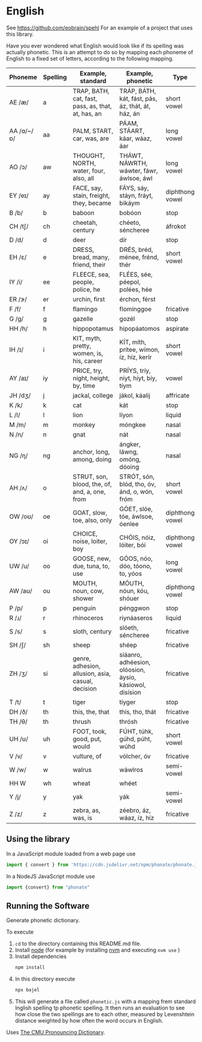 
# English

See https://github.com/eobrain/spehl
For an example of a project that uses this library.

Have you ever wondered what English would look like if
its spelling was actually phonetic.
This is an attempt to do so by mapping each phoneme
of English to a fixed set of letters, according to the following mapping.

| Phoneme | Spelling | Example, standard | Example, phonetic | Type |
|---|---|---|---|---|
| AE /æ/ | a | TRAP, BATH, cat, fast, pass, as, that, at, has, an | TRÁP, BÁTH, kát, fást, pás, áz, thát, át, ház, án | short vowel |
| AA /ɑ/~/ɒ/ | aa | PALM, START, car, was, are | PÁAM, STÁART, káar, wáaz, áar | long vowel |
| AO /ɔ/ | aw | THOUGHT, NORTH, water, four, also, all | THÁWT, NÁWRTH, wáwter, fáwr, áwlsoe, áwl | long vowel |
| EY /eɪ/ | ay | FACE, say, stain, freight, they, became | FÁYS, sáy, stáyn, fráyt, bikáym | diphthong vowel |
| B /b/ | b | baboon | bobóon | stop |
| CH /tʃ/ | ch | cheetah, century | chéeto, séncheree | áfrokot  |
| D /d/ | d | deer | dír | stop |
| EH /ɛ/ | e | DRESS, bread, many, friend, their | DRÉS, bréd, ménee, frénd, thér | short vowel |
| IY /i/ | ee | FLEECE, sea, people, police, he | FLÉES, sée, péepol, polées, hée  |
| ER /ɝ/ | er | urchin, first | érchon, férst | |
| F /f/ | f | flamingo | flomínggoe | fricative |
| G /ɡ/ | g | gazelle | gozél | stop |
| HH /h/ | h | hippopotamus | hipopáatomos | aspirate |
| IH /ɪ/ | i | KIT, myth, pretty, women, is, his, career | KÍT, míth, prítee, wímon, íz, híz, kerír | short vowel |
| AY /aɪ/ | iy | PRICE, try, night, height, by, time | PRÍYS, tríy, níyt, híyt, bíy, tíym | vowel |
| JH /dʒ/ | j | jackal, college | jákol, káalij | affricate |
| K /k/ | k | cat | kát | stop |
| L /l/ | l | lion | líyon | liquid |
| M /m/ | m | monkey | móngkee | nasal |
| N /n/ | n | gnat | nát | nasal |
| NG /ŋ/ | ng | anchor, long, among, doing | ángker, láwng, omóng, dóoing | nasal |
| AH /ʌ/ | o | STRUT, son, blood, the, of, and, a, one, from | STRÓT, són, blód, tho, óv, ánd, o, wón, fróm | short vowel |
| OW /oʊ/ | oe | GOAT, slow, toe, also, only | GÓET, slóe, tóe, áwlsoe, óenlee | diphthong vowel |
| OY /ɔɪ/ | oi | CHOICE, noise, loiter, boy | CHÓIS, nóiz, lóiter, bói | diphthong vowel |
| UW /u/ | oo | GOOSE, new, due, tuna, to, use | GÓOS, nóo, dóo, tóono, to, yóos | long vowel |
| AW /aʊ/ | ou | MOUTH, noun, cow, shower | MÓUTH, nóun, kóu, shóuer | diphthong vowel |
| P /p/ | p | penguin | pénggwon | stop |
| R /ɹ/ | r | rhinoceros | riynáaseros | liquid |
| S /s/ | s | sloth, century | slóeth, séncheree | fricative |
| SH /ʃ/ | sh | sheep | shéep | fricative |
| ZH /ʒ/ | si | genre, adhesion, allusion, asia, casual, decision | siáanro, adhéesion, olóosion, áysio, kásiowol, disísion | fricative |
| T /t/ | t | tiger | tíyger | stop |
| DH /ð/ | th | this, the, that | thís, tho, thát | fricative |
| TH /θ/ | th | thrush | thrósh | fricative |
| UH /ʊ/ | uh | FOOT, took, good, put, would | FÚHT, túhk, gúhd, púht, wúhd | short vowel |
| V /v/ | v | vulture, of | vólcher, óv | fricative |
| W /w/ | w | walrus | wáwlros | semi-vowel |
| HH W | wh | wheat | whéet |
| Y /j/ | y | yak | yák | semi-vowel |
| Z /z/ | z | zebra, as, was, is | zéebro, áz, wáaz, íz, híz | fricative |
 
## Using the library

In a JavaScript module loaded from a web page use 
```js
import { convert } from 'https://cdn.jsdelivr.net/npm/phonate/phonate.js'
```
 
In a NodeJS JavaScript module use 
```js
import {convert} from "phonate"
```
 
## Running the Software

Generate phonetic dictionary.

To execute

1. `cd` to the directory containing this README.md file.
1. Install [node][1] (for example by installing [nvm][2] and executing `nvm use` )
2. Install dependencies
   ```sh
   npm install
   ```
3. In this directory execute
   ```sh
   npx bajel
   ```
4.  This will generate a file called  `phonetic.js`  with a mapping frem standard Inglish spelling tp phonetic spelling. It then runs an evaluation to see how close the two spellings are to each other, measured by Levenshtein distance weighted by how often the word occurs in English.


Uses [The CMU Pronouncing Dictionary][3].
 
[1]: https://nodejs.org/en/
[2]: https://github.com/nvm-sh/nvm
[3]: http://www.speech.cs.cmu.edu/cgi-bin/cmudict

